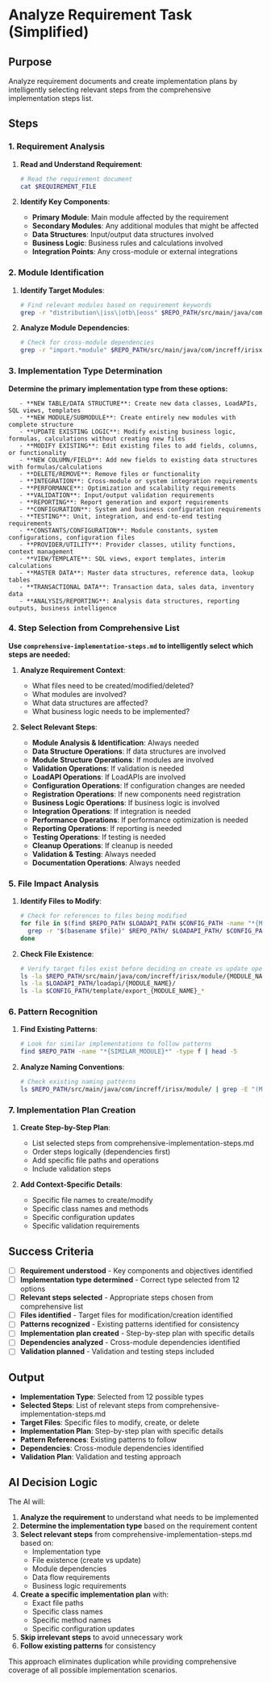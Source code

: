 # Analyze Requirement Task (Simplified)

## Purpose

Analyze requirement documents and create implementation plans by intelligently selecting relevant steps from the comprehensive implementation steps list.

## Steps

### 1. Requirement Analysis

1. **Read and Understand Requirement**:

   ```bash
   # Read the requirement document
   cat $REQUIREMENT_FILE
   ```

2. **Identify Key Components**:
   - **Primary Module**: Main module affected by the requirement
   - **Secondary Modules**: Any additional modules that might be affected
   - **Data Structures**: Input/output data structures involved
   - **Business Logic**: Business rules and calculations involved
   - **Integration Points**: Any cross-module or external integrations

### 2. Module Identification

1. **Identify Target Modules**:

   ```bash
   # Find relevant modules based on requirement keywords
   grep -r "distribution\|iss\|otb\|eoss" $REPO_PATH/src/main/java/com/increff/irisx/module/ | head -10
   ```

2. **Analyze Module Dependencies**:
   ```bash
   # Check for cross-module dependencies
   grep -r "import.*module" $REPO_PATH/src/main/java/com/increff/irisx/module/
   ```

### 3. Implementation Type Determination

**Determine the primary implementation type from these options:**

       - **NEW TABLE/DATA STRUCTURE**: Create new data classes, LoadAPIs, SQL views, templates
       - **NEW MODULE/SUBMODULE**: Create entirely new modules with complete structure
       - **UPDATE EXISTING LOGIC**: Modify existing business logic, formulas, calculations without creating new files
       - **MODIFY EXISTING**: Edit existing files to add fields, columns, or functionality
       - **NEW COLUMN/FIELD**: Add new fields to existing data structures with formulas/calculations
       - **DELETE/REMOVE**: Remove files or functionality
       - **INTEGRATION**: Cross-module or system integration requirements
       - **PERFORMANCE**: Optimization and scalability requirements
       - **VALIDATION**: Input/output validation requirements
       - **REPORTING**: Report generation and export requirements
       - **CONFIGURATION**: System and business configuration requirements
       - **TESTING**: Unit, integration, and end-to-end testing requirements
       - **CONSTANTS/CONFIGURATION**: Module constants, system configurations, configuration files
       - **PROVIDER/UTILITY**: Provider classes, utility functions, context management
       - **VIEW/TEMPLATE**: SQL views, export templates, interim calculations
       - **MASTER DATA**: Master data structures, reference data, lookup tables
       - **TRANSACTIONAL DATA**: Transaction data, sales data, inventory data
       - **ANALYSIS/REPORTING**: Analysis data structures, reporting outputs, business intelligence

### 4. Step Selection from Comprehensive List

**Use `comprehensive-implementation-steps.md` to intelligently select which steps are needed:**

1. **Analyze Requirement Context**:
   - What files need to be created/modified/deleted?
   - What modules are involved?
   - What data structures are affected?
   - What business logic needs to be implemented?

2. **Select Relevant Steps**:
   - **Module Analysis & Identification**: Always needed
   - **Data Structure Operations**: If data structures are involved
   - **Module Structure Operations**: If modules are involved
   - **Validation Operations**: If validation is needed
   - **LoadAPI Operations**: If LoadAPIs are involved
   - **Configuration Operations**: If configuration changes are needed
   - **Registration Operations**: If new components need registration
   - **Business Logic Operations**: If business logic is involved
   - **Integration Operations**: If integration is needed
   - **Performance Operations**: If performance optimization is needed
   - **Reporting Operations**: If reporting is needed
   - **Testing Operations**: If testing is needed
   - **Cleanup Operations**: If cleanup is needed
   - **Validation & Testing**: Always needed
   - **Documentation Operations**: Always needed

### 5. File Impact Analysis

1. **Identify Files to Modify**:

   ```bash
   # Check for references to files being modified
   for file in $(find $REPO_PATH $LOADAPI_PATH $CONFIG_PATH -name "*{MODULE_NAME}*" -type f); do
     grep -r "$(basename $file)" $REPO_PATH/ $LOADAPI_PATH/ $CONFIG_PATH/
   done
   ```

2. **Check File Existence**:
   ```bash
   # Verify target files exist before deciding on create vs update operations
   ls -la $REPO_PATH/src/main/java/com/increff/irisx/module/{MODULE_NAME}/
   ls -la $LOADAPI_PATH/loadapi/{MODULE_NAME}/
   ls -la $CONFIG_PATH/template/export_{MODULE_NAME}_*
   ```

### 6. Pattern Recognition

1. **Find Existing Patterns**:

   ```bash
   # Look for similar implementations to follow patterns
   find $REPO_PATH -name "*{SIMILAR_MODULE}*" -type f | head -5
   ```

2. **Analyze Naming Conventions**:
   ```bash
   # Check existing naming patterns
   ls $REPO_PATH/src/main/java/com/increff/irisx/module/ | grep -E "(Module|Group)"
   ```

### 7. Implementation Plan Creation

1. **Create Step-by-Step Plan**:
   - List selected steps from comprehensive-implementation-steps.md
   - Order steps logically (dependencies first)
   - Add specific file paths and operations
   - Include validation steps

2. **Add Context-Specific Details**:
   - Specific file names to create/modify
   - Specific class names and methods
   - Specific configuration updates
   - Specific validation requirements

## Success Criteria

- [ ] **Requirement understood** - Key components and objectives identified
- [ ] **Implementation type determined** - Correct type selected from 12 options
- [ ] **Relevant steps selected** - Appropriate steps chosen from comprehensive list
- [ ] **Files identified** - Target files for modification/creation identified
- [ ] **Patterns recognized** - Existing patterns identified for consistency
- [ ] **Implementation plan created** - Step-by-step plan with specific details
- [ ] **Dependencies analyzed** - Cross-module dependencies identified
- [ ] **Validation planned** - Validation and testing steps included

## Output

- **Implementation Type**: Selected from 12 possible types
- **Selected Steps**: List of relevant steps from comprehensive-implementation-steps.md
- **Target Files**: Specific files to modify, create, or delete
- **Implementation Plan**: Step-by-step plan with specific details
- **Pattern References**: Existing patterns to follow
- **Dependencies**: Cross-module dependencies identified
- **Validation Plan**: Validation and testing approach

## AI Decision Logic

The AI will:

1. **Analyze the requirement** to understand what needs to be implemented
2. **Determine the implementation type** based on the requirement content
3. **Select relevant steps** from comprehensive-implementation-steps.md based on:
   - Implementation type
   - File existence (create vs update)
   - Module dependencies
   - Data flow requirements
   - Business logic requirements
4. **Create a specific implementation plan** with:
   - Exact file paths
   - Specific class names
   - Specific method names
   - Specific configuration updates
5. **Skip irrelevant steps** to avoid unnecessary work
6. **Follow existing patterns** for consistency

This approach eliminates duplication while providing comprehensive coverage of all possible implementation scenarios.
